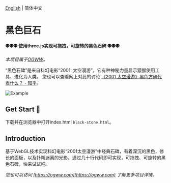[English](./README.md) | 简体中文

黑色巨石
========

#### 👽👽👽 使用three.js实现可拖拽，可旋转的黑色石碑 👽👽👽 ####

*本项目属于[OGWW](https://github.com/elliottssu/ogww)。*

“黑色石碑”是来自科幻电影“2001: 太空漫游”，它有种神秘力量启示猿猴使用工具、进化为人类。 您也可以查看网上对此的讨论
[《2001 太空漫游》黑色方碑代表什么？ - 知乎](https://www.zhihu.com/question/19703229/answer/52923752)。

![Example](./example.gif)

## Get Start 🚀
下载并在浏览器中打开index.html `black-stone.html`。

## Introduction
基于WebGL技术实现科幻电影“2001太空漫游”中经典石碑，有着深沉的黑色，修长的面板，以及扑朔迷离的光影。通过几十行代码即可实现，可拖拽、可旋转的黑色石碑，快来试试吧。

*您也可以访问 [https://ogww.com](https://ogww.com) 了解更多项目详情。*
